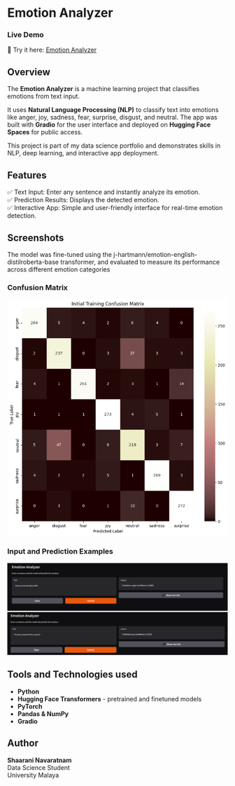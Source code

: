 # Emotion Analyzer 

### Live Demo  
🔗 Try it here: [Emotion Analyzer](https://huggingface.co/spaces/Shaaranii12/emotion-analyzer)  

## Overview  
The **Emotion Analyzer** is a machine learning project that classifies emotions from text input.  

It uses **Natural Language Processing (NLP)** to classify text into emotions like anger, joy, sadness, fear, surprise, disgust, and neutral. The app was built with **Gradio** for the user interface and deployed on **Hugging Face Spaces** for public access.  

This project is part of my data science portfolio and demonstrates skills in NLP, deep learning, and interactive app deployment. 

## Features  
✅ Text Input: Enter any sentence and instantly analyze its emotion. <br>
✅ Prediction Results: Displays the detected emotion. <br>
✅ Interactive App: Simple and user-friendly interface for real-time emotion detection.  

## Screenshots
The model was fine-tuned using the j-hartmann/emotion-english-distilroberta-base transformer, and evaluated to measure its performance across different emotion categories

### Confusion Matrix
![Confusion Matrix](images/ConfusionMatrix.png)  

### Input and Prediction Examples
![Demo 1](images/demo1.png)
![Demo 2](images/demo2.png)  

## Tools and Technologies used 
- **Python**  
- **Hugging Face Transformers** - pretrained and finetuned models
- **PyTorch**
- **Pandas & NumPy** 
- **Gradio** 

## Author
**Shaarani Navaratnam**
<br> Data Science Student 
<br> University Malaya
